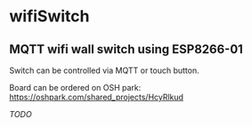 # wifiSwitch

## MQTT wifi wall switch using ESP8266-01

Switch can be controlled via MQTT or touch button.

Board can be ordered on OSH park:
  https://oshpark.com/shared_projects/HcyRlkud

*TODO*
